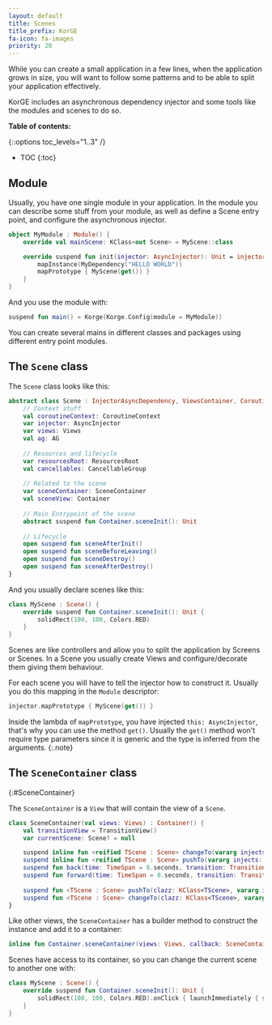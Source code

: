 ```yaml
---
layout: default
title: Scenes
title_prefix: KorGE
fa-icon: fa-images
priority: 20
---
```


While you can create a small application in a few lines, when the application grows in size, you will want
to follow some patterns and to be able to split your application effectively.

KorGE includes an asynchronous dependency injector and some tools like the modules and scenes to do so.

**Table of contents:**

{::options toc_levels="1..3" /}

* TOC
{:toc}

## Module

Usually, you have one single module in your application. In the module you can describe some stuff from your module,
as well as define a Scene entry point, and configure the asynchronous injector.

```kotlin
object MyModule : Module() {
    override val mainScene: KClass<out Scene> = MyScene::class

    override suspend fun init(injector: AsyncInjector): Unit = injector.run {
        mapInstance(MyDependency("HELLO WORLD"))
        mapPrototype { MyScene(get()) }
    }
}
```

And you use the module with:

```kotlin
suspend fun main() = Korge(Korge.Config(module = MyModule))
```

You can create several mains in different classes and packages using different entry point modules.

## The `Scene` class

The `Scene` class looks like this:

```kotlin
abstract class Scene : InjectorAsyncDependency, ViewsContainer, CoroutineScope {
    // Context stuff
    val coroutineContext: CoroutineContext
    var injector: AsyncInjector
    var views: Views
    val ag: AG
    
    // Resources and lifecycle
    var resourcesRoot: ResourcesRoot
    val cancellables: CancellableGroup
    
    // Related to the scene
    var sceneContainer: SceneContainer
    val sceneView: Container
    
    // Main Entrypoint of the scene
    abstract suspend fun Container.sceneInit(): Unit
    
    // Lifecycle
    open suspend fun sceneAfterInit()
    open suspend fun sceneBeforeLeaving()
    open suspend fun sceneDestroy()
    open suspend fun sceneAfterDestroy()
}
```

And you usually declare scenes like this:

```kotlin
class MyScene : Scene() {
	override suspend fun Container.sceneInit(): Unit {
	    solidRect(100, 100, Colors.RED)
	}
}
```

Scenes are like controllers and allow you to split the application by Screens or Scenes.
In a Scene you usually create Views and configure/decorate them giving them behaviour.

For each scene you will have to tell the injector how to construct it. Usually you do this mapping in the `Module` descriptor:

```kotlin
injector.mapPrototype { MyScene(get()) }
```

Inside the lambda of `mapPrototype`, you have injected `this: AsyncInjector`, that's why you can use the method `get()`.
Usually the `get()` method won't require type parameters since it is generic and the type is inferred from the arguments. 
{:.note}

## The `SceneContainer` class
{:#SceneContainer}

The `SceneContainer` is a `View` that will contain the view of a `Scene`.

```kotlin
class SceneContainer(val views: Views) : Container() {
	val transitionView = TransitionView()
	var currentScene: Scene? = null

	suspend inline fun <reified TScene : Scene> changeTo(vararg injects: Any, time: TimeSpan = 0.seconds, transition: Transition = AlphaTransition): TScene
	suspend inline fun <reified TScene : Scene> pushTo(vararg injects: Any, time: TimeSpan = 0.seconds, transition: Transition = AlphaTransition): TScene
	suspend fun back(time: TimeSpan = 0.seconds, transition: Transition = AlphaTransition): Scene
	suspend fun forward(time: TimeSpan = 0.seconds, transition: Transition = AlphaTransition): Scene
	
	suspend fun <TScene : Scene> pushTo(clazz: KClass<TScene>, vararg injects: Any, time: TimeSpan = 0.seconds, transition: Transition = AlphaTransition): TScene
	suspend fun <TScene : Scene> changeTo(clazz: KClass<TScene>, vararg injects: Any, time: TimeSpan = 0.seconds, transition: Transition = AlphaTransition): TScene
}
```

Like other views, the `SceneContainer` has a builder method to construct the instance and add it to a container:

```kotlin
inline fun Container.sceneContainer(views: Views, callback: SceneContainer.() -> Unit = {}): SceneContainer = SceneContainer(views).addTo(this).apply(callback)
```

Scenes have access to its container, so you can change the current scene to another one with:

```kotlin
class MyScene : Scene() {
	override suspend fun Container.sceneInit(): Unit {
	    solidRect(100, 100, Colors.RED).onClick { launchImmediately { sceneContainer.changeTo<OtherScene>() } }
	}
}
```

